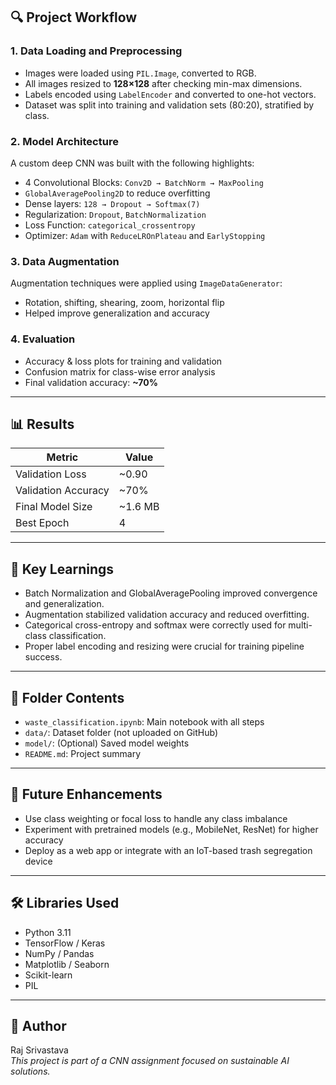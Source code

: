 ## 🔍 Project Workflow

### 1. **Data Loading and Preprocessing**

- Images were loaded using `PIL.Image`, converted to RGB.
- All images resized to **128×128** after checking min-max dimensions.
- Labels encoded using `LabelEncoder` and converted to one-hot vectors.
- Dataset was split into training and validation sets (80:20), stratified by class.

### 2. **Model Architecture**

A custom deep CNN was built with the following highlights:

- 4 Convolutional Blocks: `Conv2D → BatchNorm → MaxPooling`
- `GlobalAveragePooling2D` to reduce overfitting
- Dense layers: `128 → Dropout → Softmax(7)`
- Regularization: `Dropout`, `BatchNormalization`
- Loss Function: `categorical_crossentropy`
- Optimizer: `Adam` with `ReduceLROnPlateau` and `EarlyStopping`

### 3. **Data Augmentation**

Augmentation techniques were applied using `ImageDataGenerator`:

- Rotation, shifting, shearing, zoom, horizontal flip
- Helped improve generalization and accuracy

### 4. **Evaluation**

- Accuracy & loss plots for training and validation
- Confusion matrix for class-wise error analysis
- Final validation accuracy: **~70%**

---

## 📊 Results

| Metric           | Value     |
|------------------|-----------|
| Validation Loss  | ~0.90     |
| Validation Accuracy | ~70%   |
| Final Model Size | ~1.6 MB   |
| Best Epoch       | 4         |

---

## 🧠 Key Learnings

- Batch Normalization and GlobalAveragePooling improved convergence and generalization.
- Augmentation stabilized validation accuracy and reduced overfitting.
- Categorical cross-entropy and softmax were correctly used for multi-class classification.
- Proper label encoding and resizing were crucial for training pipeline success.

---

## 📂 Folder Contents

- `waste_classification.ipynb`: Main notebook with all steps
- `data/`: Dataset folder (not uploaded on GitHub)
- `model/`: (Optional) Saved model weights
- `README.md`: Project summary

---

## 🚀 Future Enhancements

- Use class weighting or focal loss to handle any class imbalance
- Experiment with pretrained models (e.g., MobileNet, ResNet) for higher accuracy
- Deploy as a web app or integrate with an IoT-based trash segregation device

---

## 🛠️ Libraries Used

- Python 3.11
- TensorFlow / Keras
- NumPy / Pandas
- Matplotlib / Seaborn
- Scikit-learn
- PIL

---

## 👤 Author

Raj Srivastava  
*This project is part of a CNN assignment focused on sustainable AI solutions.*

